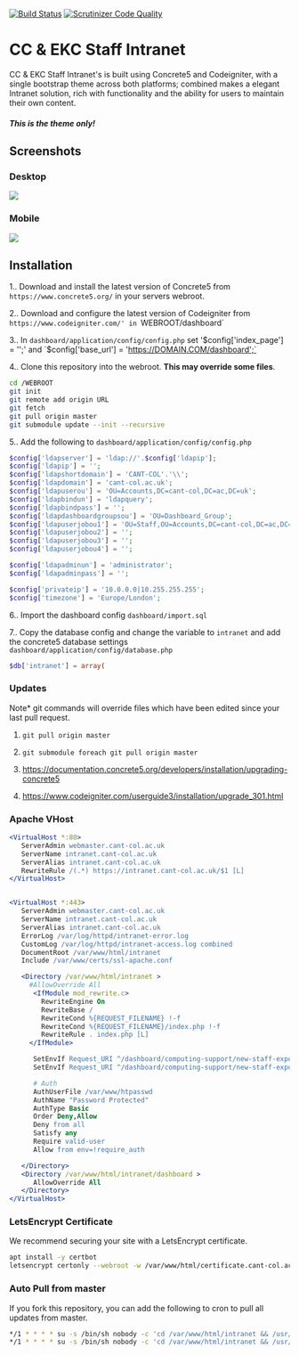 [![Build Status](https://scrutinizer-ci.com/g/East-Kent-Partnership/Intranet/badges/build.png?b=master)](https://scrutinizer-ci.com/g/East-Kent-Partnership/Intranet/build-status/master) [![Scrutinizer Code Quality](https://scrutinizer-ci.com/g/East-Kent-Partnership/Intranet/badges/quality-score.png?b=master)](https://scrutinizer-ci.com/g/East-Kent-Partnership/Intranet/?branch=master)

# CC &amp; EKC Staff Intranet
CC &amp; EKC Staff Intranet's is built using Concrete5 and Codeigniter, with a single bootstrap theme across both platforms; combined makes a elegant Intranet solution, rich with functionality and the ability for users to maintain their own content.

##### This is the theme only!
## Screenshots
### Desktop
![](https://github.com/East-Kent-Partnership/Intranet/blob/master/screenshots/HomePage.png)
### Mobile
![](https://github.com/East-Kent-Partnership/Intranet/blob/master/screenshots/HomeMobile.png)

## Installation
1.. Download and install the latest version of Concrete5 from `https://www.concrete5.org/` in your servers webroot.

2.. Download and configure the latest version of Codeigniter from `https://www.codeigniter.com/' in `WEBROOT/dashboard`

3.. In `dashboard/application/config/config.php` set '$config['index_page'] = '';' and `$config['base_url'] = 'https://DOMAIN.COM/dashboard';`

4.. Clone this repository into the webroot. **This may override some files**. 
```bash
cd /WEBROOT
git init
git remote add origin URL
git fetch
git pull origin master
git submodule update --init --recursive
```

5.. Add the following to `dashboard/application/config/config.php`
```php
$config['ldapserver'] = 'ldap://'.$config['ldapip'];
$config['ldapip'] = '';
$config['ldapshortdomain'] = 'CANT-COL'.'\\';
$config['ldapdomain'] = 'cant-col.ac.uk';
$config['ldapuserou'] = 'OU=Accounts,DC=cant-col,DC=ac,DC=uk';
$config['ldapbindun'] = 'ldapquery';
$config['ldapbindpass'] = '';
$config['ldapdashboardgroupsou'] = 'OU=Dashboard_Group';
$config['ldapuserjobou1'] = 'OU=Staff,OU=Accounts,DC=cant-col,DC=ac,DC=uk';
$config['ldapuserjobou2'] = '';
$config['ldapuserjobou3'] = '';
$config['ldapuserjobou4'] = '';

$config['ldapadminun'] = 'administrator';
$config['ldapadminpass'] = '';

$config['privateip'] = '10.0.0.0|10.255.255.255';
$config['timezone'] = 'Europe/London';
```
6.. Import the dashboard config `dashboard/import.sql`

7.. Copy the database config and change the variable to `intranet` and add the concrete5 database settings `dashboard/application/config/database.php`
```php
$db['intranet'] = array(
```

### Updates
Note* git commands will override files which have been edited since your last pull request.

1. `git pull origin master`

2. `git submodule foreach git pull origin master`

3. https://documentation.concrete5.org/developers/installation/upgrading-concrete5
4. https://www.codeigniter.com/userguide3/installation/upgrade_301.html


### Apache VHost
```apache
<VirtualHost *:80>
   ServerAdmin webmaster.cant-col.ac.uk
   ServerName intranet.cant-col.ac.uk
   ServerAlias intranet.cant-col.ac.uk
   RewriteRule /(.*) https://intranet.cant-col.ac.uk/$1 [L]
</VirtualHost>


<VirtualHost *:443>
   ServerAdmin webmaster.cant-col.ac.uk
   ServerName intranet.cant-col.ac.uk
   ServerAlias intranet.cant-col.ac.uk
   ErrorLog /var/log/httpd/intranet-error.log
   CustomLog /var/log/httpd/intranet-access.log combined
   DocumentRoot /var/www/html/intranet
   Include /var/www/certs/ssl-apache.conf

   <Directory /var/www/html/intranet >
     #AllowOverride All
      <IfModule mod_rewrite.c>
        RewriteEngine On
        RewriteBase /
        RewriteCond %{REQUEST_FILENAME} !-f
        RewriteCond %{REQUEST_FILENAME}/index.php !-f
        RewriteRule . index.php [L]
     </IfModule>

      SetEnvIf Request_URI ^/dashboard/computing-support/new-staff-export require_auth=true
      SetEnvIf Request_URI ^/dashboard/computing-support/new-staff-export/complete require_auth=true

      # Auth
      AuthUserFile /var/www/htpasswd
      AuthName "Password Protected"
      AuthType Basic
      Order Deny,Allow
      Deny from all
      Satisfy any
      Require valid-user
      Allow from env=!require_auth

   </Directory>
   <Directory /var/www/html/intranet/dashboard >
      AllowOverride All
   </Directory>
</VirtualHost>

```

### LetsEncrypt Certificate
We recommend securing your site with a LetsEncrypt certificate.

```bash
apt install -y certbot
letsencrypt certonly --webroot -w /var/www/html/certificate.cant-col.ac.uk -d .cant-col.ac.uk
```

### Auto Pull from master
If you fork this repository, you can add the following to cron to pull all updates from master.
```bash
*/1 * * * * su -s /bin/sh nobody -c 'cd /var/www/html/intranet && /usr/local/bin/git -q pull origin master'
*/1 * * * * su -s /bin/sh nobody -c 'cd /var/www/html/intranet && /usr/local/bin/git -q submodule foreach git pull origin master'
```
